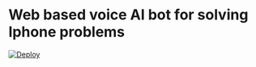 # Web based voice AI bot for solving Iphone problems



[![Deploy](https://www.herokucdn.com/deploy/button.svg)](https://heroku.com/deploy?template=https://github.com/SriSatyaLokesh/web-based-voicebot/)



